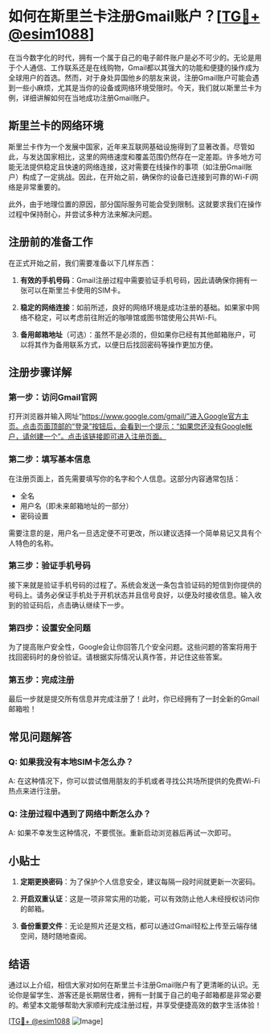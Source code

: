 # 如何在斯里兰卡注册Gmail账户？[[TG💪+ @esim1088](https://t.me/s/esim1088)]

在当今数字化的时代，拥有一个属于自己的电子邮件账户是必不可少的。无论是用于个人通信、工作联系还是在线购物，Gmail都以其强大的功能和便捷的操作成为全球用户的首选。然而，对于身处异国他乡的朋友来说，注册Gmail账户可能会遇到一些小麻烦，尤其是当你的设备或网络环境受限时。今天，我们就以斯里兰卡为例，详细讲解如何在当地成功注册Gmail账户。

## 斯里兰卡的网络环境

斯里兰卡作为一个发展中国家，近年来互联网基础设施得到了显著改善。尽管如此，与发达国家相比，这里的网络速度和覆盖范围仍然存在一定差距。许多地方可能无法提供稳定且快速的网络连接，这对需要在线操作的事项（如注册Gmail账户）构成了一定挑战。因此，在开始之前，确保你的设备已连接到可靠的Wi-Fi网络是非常重要的。

此外，由于地理位置的原因，部分国际服务可能会受到限制。这就要求我们在操作过程中保持耐心，并尝试多种方法来解决问题。

## 注册前的准备工作

在正式开始之前，我们需要准备以下几样东西：

1. **有效的手机号码**：Gmail注册过程中需要验证手机号码，因此请确保你拥有一张可以在斯里兰卡使用的SIM卡。
   
2. **稳定的网络连接**：如前所述，良好的网络环境是成功注册的基础。如果家中网络不稳定，可以考虑前往附近的咖啡馆或图书馆使用公共Wi-Fi。

3. **备用邮箱地址**（可选）：虽然不是必须的，但如果你已经有其他邮箱账户，可以将其作为备用联系方式，以便日后找回密码等操作更加方便。

## 注册步骤详解

### 第一步：访问Gmail官网

打开浏览器并输入网址“https://www.google.com/gmail/”进入Google官方主页。点击页面顶部的“登录”按钮后，会看到一个提示：“如果您还没有Google帐户，请创建一个”。点击该链接即可进入注册页面。

### 第二步：填写基本信息

在注册页面上，首先需要填写你的名字和个人信息。这部分内容通常包括：

- 全名
- 用户名（即未来邮箱地址的一部分）
- 密码设置

需要注意的是，用户名一旦选定便不可更改，所以建议选择一个简单易记又具有个人特色的名称。

### 第三步：验证手机号码

接下来就是验证手机号码的过程了。系统会发送一条包含验证码的短信到你提供的号码上。请务必保证手机处于开机状态并且信号良好，以便及时接收信息。输入收到的验证码后，点击确认继续下一步。

### 第四步：设置安全问题

为了提高账户安全性，Google会让你回答几个安全问题。这些问题的答案将用于找回密码时的身份验证。请根据实际情况认真作答，并记住这些答案。

### 第五步：完成注册

最后一步就是提交所有信息并完成注册了！此时，你已经拥有了一封全新的Gmail邮箱啦！

## 常见问题解答

### Q: 如果我没有本地SIM卡怎么办？
A: 在这种情况下，你可以尝试借用朋友的手机或者寻找公共场所提供的免费Wi-Fi热点来进行注册。

### Q: 注册过程中遇到了网络中断怎么办？
A: 如果不幸发生这种情况，不要慌张。重新启动浏览器后再试一次即可。

## 小贴士

1. **定期更换密码**：为了保护个人信息安全，建议每隔一段时间就更新一次密码。
   
2. **开启双重认证**：这是一项非常实用的功能，可以有效防止他人未经授权访问你的邮箱。

3. **备份重要文件**：无论是照片还是文档，都可以通过Gmail轻松上传至云端存储空间，随时随地查阅。

## 结语

通过以上介绍，相信大家对如何在斯里兰卡注册Gmail账户有了更清晰的认识。无论你是留学生、游客还是长期居住者，拥有一封属于自己的电子邮箱都是非常必要的。希望本文能够帮助大家顺利完成注册过程，并享受便捷高效的数字生活体验！

[[TG💪+ @esim1088](https://t.me/s/esim1088) ![Image](https://i.postimg.cc/4NQfJmqS/Snipaste-2025-05-13-00-14-12.png)]